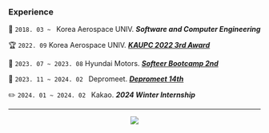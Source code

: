   ### Experience
  🏫 `2018. 03 ~ ` Korea Aerospace UNIV. ***Software and Computer Engineering***

  🏆 `2022. 09` Korea Aerospace UNIV. [***KAUPC 2022 3rd Award***](https://kaupc2022.netlify.app/#apply)
  
  🚙 `2023. 07 ~ 2023. 08` Hyundai Motors. [***Softeer Bootcamp 2nd***](https://www.softeerbootcamp.com/)

  🎨 `2023. 11 ~ 2024. 02 ` Depromeet. [***Depromeet 14th***](https://www.depromeet.com/)

  ✏️ `2024. 01 ~ 2024. 02 ` Kakao. ***2024 Winter Internship***

---

<div align="center">

<a href="https://github.com/devxb/gitanimals">
    <img src = "https://render.gitanimals.org/farms/ddingmin"/>
</a>
  
</div>
